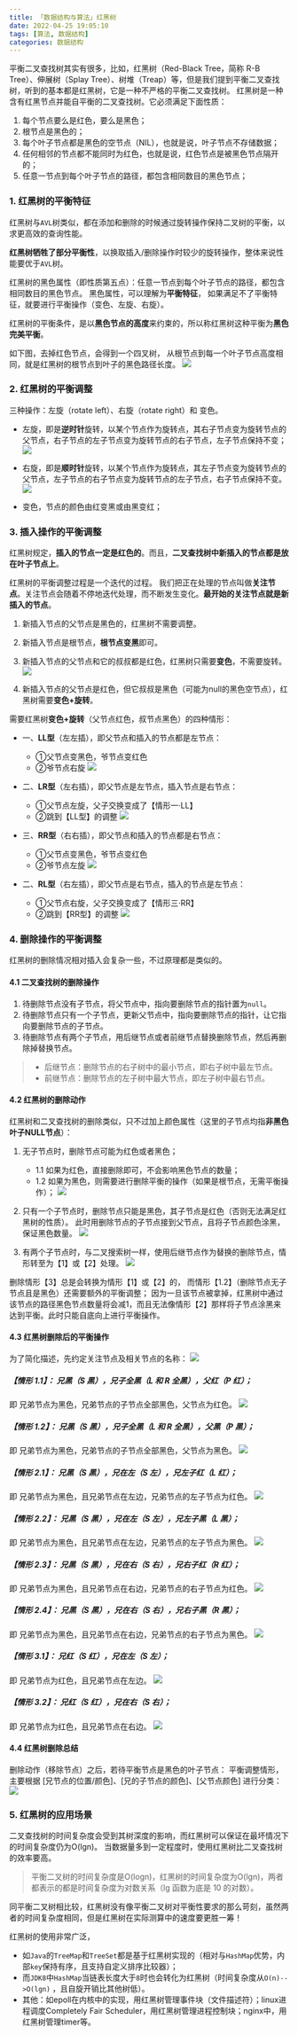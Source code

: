 ```yaml
---
title: 「数据结构与算法」红黑树
date: 2022-04-25 19:05:10
tags: [算法, 数据结构]
categories: 数据结构
---
```


平衡二叉查找树其实有很多，比如，红黑树（Red-Black Tree，简称 R-B Tree）、伸展树（Splay Tree）、树堆（Treap）等，但是我们提到平衡二叉查找树，听到的基本都是红黑树，它是一种不严格的平衡二叉查找树。
红黑树是一种含有红黑节点并能自平衡的二叉查找树。它必须满足下面性质：
1. 每个节点要么是红色，要么是黑色；
2. 根节点是黑色的；
3. 每个叶子节点都是黑色的空节点（NIL），也就是说，叶子节点不存储数据；
4. 任何相邻的节点都不能同时为红色，也就是说，红色节点是被黑色节点隔开的；
5. 任意一节点到每个叶子节点的路径，都包含相同数目的黑色节点；
<!-- more -->

### 1. 红黑树的平衡特征
红黑树与`AVL`树类似，都在添加和删除的时候通过旋转操作保持二叉树的平衡，以求更高效的查询性能。

**红黑树牺牲了部分平衡性**，以换取插入/删除操作时较少的旋转操作，整体来说性能要优于`AVL`树。

红黑树的黑色属性（即性质第五点）：任意一节点到每个叶子节点的路径，都包含相同数目的黑色节点。
黑色属性，可以理解为**平衡特征**， 如果满足不了平衡特征，就要进行平衡操作（变色、左旋、右旋）。

红黑树的平衡条件，是以**黑色节点的高度**来约束的，所以称红黑树这种平衡为**黑色完美平衡**。

如下图，去掉红色节点，会得到一个四叉树， 从根节点到每一个叶子节点高度相同，就是红黑树的根节点到叶子的黑色路径长度。
![](09_01.png)


### 2. 红黑树的平衡调整
三种操作：左旋（rotate left）、右旋（rotate right）和 变色。
- 左旋，即是**逆时针**旋转，以某个节点作为旋转点，其右子节点变为旋转节点的父节点，右子节点的左子节点变为旋转节点的右子节点，左子节点保持不变；
![](rotate_left.gif)

- 右旋，即是**顺时针**旋转，以某个节点作为旋转点，其左子节点变为旋转节点的父节点，左子节点的右子节点变为旋转节点的左子节点，右子节点保持不变。
![](rotate_right.gif)

- 变色，节点的颜色由红变黑或由黑变红；

### 3. 插入操作的平衡调整
红黑树规定，**插入的节点一定是红色的**。而且，**二叉查找树中新插入的节点都是放在叶子节点上**。

红黑树的平衡调整过程是一个迭代的过程。
我们把正在处理的节点叫做**关注节点**。关注节点会随着不停地迭代处理，而不断发生变化。**最开始的关注节点就是新插入的节点**。

1. 新插入节点的父节点是黑色的，红黑树不需要调整。
2. 新插入节点是根节点，**根节点变黑**即可。
3. 新插入节点的父节点和它的叔叔都是红色，红黑树只需要**变色**，不需要旋转。
![](09_02.png)

4. 新插入节点的父节点是红色，但它叔叔是黑色（可能为null的黑色空节点），红黑树需要**变色+旋转**。

需要红黑树**变色+旋转**（父节点红色，叔节点黑色）的四种情形：
- 一、**LL型**（左左插），即父节点和插入的节点都是左节点：
    + ①父节点变黑色，爷节点变红色
    + ②爷节点右旋
![](09_03.png)

- 二、**LR型**（左右插），即父节点是左节点，插入节点是右节点：
    + ①父节点左旋，父子交换变成了【情形一·LL】
    + ②跳到【LL型】的调整
![](09_04.png)

- 三、**RR型**（右右插），即父节点和插入的节点都是右节点：
    + ①父节点变黑色，爷节点变红色
    + ②爷节点左旋
![](09_05.png)

- 二、**RL型**（右左插），即父节点是右节点，插入的节点是左节点：
    + ①父节点右旋，父子交换变成了【情形三·RR】
    + ②跳到【RR型】的调整
![](09_06.png)


### 4. 删除操作的平衡调整
红黑树的删除情况相对插入会复杂一些，不过原理都是类似的。

#### 4.1 二叉查找树的删除操作
1. 待删除节点没有子节点，将父节点中，指向要删除节点的指针置为`null`。
2. 待删除节点只有一个子节点，更新父节点中，指向要删除节点的指针，让它指向要删除节点的子节点。
3. 待删除节点有两个子节点，用后继节点或者前继节点替换删除节点，然后再删除掉替换节点。
> - 后继节点：删除节点的右子树中的最小节点，即右子树中最左节点。
> - 前继节点：删除节点的左子树中最大节点，即左子树中最右节点。

#### 4.2 红黑树的删除动作
红黑树和二叉查找树的删除类似，只不过加上颜色属性（这里的子节点均指**非黑色叶子NULL节点**）：
1. 无子节点时，删除节点可能为红色或者黑色；
    - 1.1 如果为红色，直接删除即可，不会影响黑色节点的数量；
    - 1.2 如果为黑色，则需要进行删除平衡的操作（如果是根节点，无需平衡操作）；
![](09_07.png)

2. 只有一个子节点时，删除节点只能是黑色，其子节点是红色（否则无法满足红黑树的性质）。 此时用删除节点的子节点接到父节点，且将子节点颜色涂黑，保证黑色数量。
![](09_08.png)

3. 有两个子节点时，与二叉搜索树一样，使用后继节点作为替换的删除节点，情形转至为【1】或【2】处理。
![](09_09.png)

删除情形【3】总是会转换为情形【1】或【2】的，
而情形【1.2】（删除节点无子节点且是黑色）还需要额外的平衡调整；
因为一旦该节点被拿掉，红黑树中通过该节点的路径黑色节点数量将会减1，而且无法像情形【2】那样将子节点涂黑来达到平衡。此时只能自底向上进行平衡操作。

#### 4.3 红黑树删除后的平衡操作
为了简化描述，先约定关注节点及相关节点的名称：
![](09_10.png)

##### 【情形 1.1】： 兄黑（S 黑），兄子全黑（L 和 R 全黑），父红（P 红）；
即 兄弟节点为黑色，兄弟节点的子节点全部黑色，父节点为红色。
![](09_12.png)

##### 【情形 1.2】： 兄黑（S 黑），兄子全黑（L 和 R 全黑），父黑（P 黑）；
即 兄弟节点为黑色，兄弟节点的子节点全部黑色，父节点为黑色。
![](09_13.png)

##### 【情形 2.1】： 兄黑（S 黑），兄在左（S 左），兄左子红（L 红）；
即 兄弟节点为黑色，且兄弟节点在左边，兄弟节点的左子节点为红色。
![](09_14.png)

##### 【情形 2.2】： 兄黑（S 黑），兄在左（S 左），兄左子黑（L 黑）；
即 兄弟节点为黑色，且兄弟节点在左边，兄弟节点的左子节点为黑色。
![](09_15.png)

##### 【情形 2.3】： 兄黑（S 黑），兄在右（S 右），兄右子红（R 红）；
即 兄弟节点为黑色，且兄弟节点在右边，兄弟节点的右子节点为红色。
![](09_16.png)

##### 【情形 2.4】： 兄黑（S 黑），兄在右（S 右），兄右子黑（R 黑）；
即 兄弟节点为黑色，且兄弟节点在右边，兄弟节点的右子节点为黑色。
![](09_17.png)

##### 【情形 3.1】： 兄红（S 红），兄在左（S 左）；
即 兄弟节点为红色，且兄弟节点在左边。
![](09_18.png)

##### 【情形 3.2】： 兄红（S 红），兄在右（S 右）；
即 兄弟节点为红色，且兄弟节点在右边。
![](09_19.png)


#### 4.4 红黑树删除总结
删除动作（移除节点）之后，若待平衡节点是黑色的叶子节点：
平衡调整情形，主要根据 [兄节点的位置/颜色]、[兄的子节点的颜色]、[父节点颜色] 进行分类：
![](09_11.png)


### 5. 红黑树的应用场景
二叉查找树的时间复杂度会受到其树深度的影响，而红黑树可以保证在最坏情况下的时间复杂度仍为O(lgn)。
当数据量多到一定程度时，使用红黑树比二叉查找树的效率要高。
> 平衡二叉树的时间复杂度是O(logn)，红黑树的时间复杂度为O(lgn)，两者都表示的都是时间复杂度为对数关系（lg 函数为底是 10 的对数）。
> 
同平衡二叉树相比较，红黑树没有像平衡二叉树对平衡性要求的那么苛刻，虽然两者的时间复杂度相同，但是红黑树在实际测算中的速度要更胜一筹！

红黑树的使用非常广泛，
- 如`Java`的`TreeMap`和`TreeSet`都是基于红黑树实现的（相对与`HashMap`优势，内部`key`保持有序，且支持自定义排序比较器）；
- 而`JDK8`中`HashMap`当链表长度大于`8`时也会转化为红黑树（时间复杂度从`O(n)-->O(lgn)` ，且自旋开销比其他树低）。
- 其他：如epoll在内核中的实现，用红黑树管理事件块（文件描述符）；linux进程调度Completely Fair Scheduler，用红黑树管理进程控制块；nginx中，用红黑树管理timer等。

